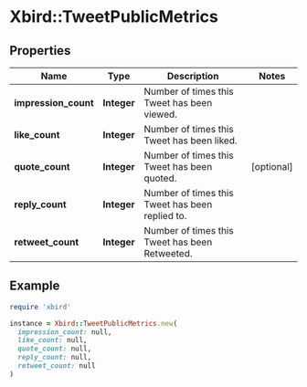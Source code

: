 # Xbird::TweetPublicMetrics

## Properties

| Name | Type | Description | Notes |
| ---- | ---- | ----------- | ----- |
| **impression_count** | **Integer** | Number of times this Tweet has been viewed. |  |
| **like_count** | **Integer** | Number of times this Tweet has been liked. |  |
| **quote_count** | **Integer** | Number of times this Tweet has been quoted. | [optional] |
| **reply_count** | **Integer** | Number of times this Tweet has been replied to. |  |
| **retweet_count** | **Integer** | Number of times this Tweet has been Retweeted. |  |

## Example

```ruby
require 'xbird'

instance = Xbird::TweetPublicMetrics.new(
  impression_count: null,
  like_count: null,
  quote_count: null,
  reply_count: null,
  retweet_count: null
)
```

